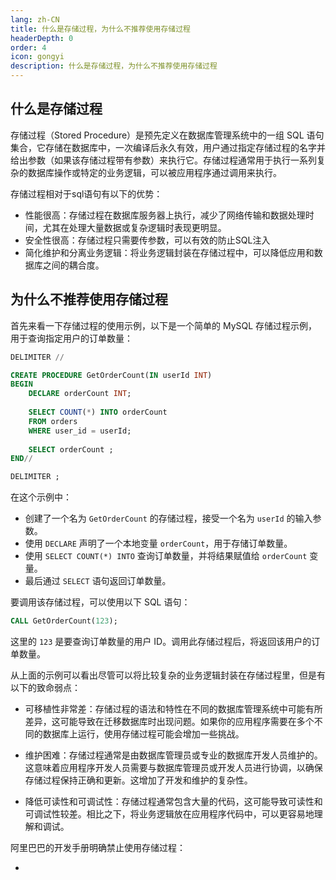 ```yaml
---
lang: zh-CN
title: 什么是存储过程，为什么不推荐使用存储过程
headerDepth: 0
order: 4
icon: gongyi
description: 什么是存储过程，为什么不推荐使用存储过程
---
```




## 什么是存储过程

存储过程（Stored Procedure）是预先定义在数据库管理系统中的一组 SQL 语句集合，它存储在数据库中，一次编译后永久有效，用户通过指定存储过程的名字并给出参数（如果该存储过程带有参数）来执行它。存储过程通常用于执行一系列复杂的数据库操作或特定的业务逻辑，可以被应用程序通过调用来执行。

存储过程相对于sql语句有以下的优势：

- 性能很高：存储过程在数据库服务器上执行，减少了网络传输和数据处理时间，尤其在处理大量数据或复杂逻辑时表现更明显。
- 安全性很高：存储过程只需要传参数，可以有效的防止SQL注入
- 简化维护和分离业务逻辑：将业务逻辑封装在存储过程中，可以降低应用和数据库之间的耦合度。

## 为什么不推荐使用存储过程

首先来看一下存储过程的使用示例，以下是一个简单的 MySQL 存储过程示例，用于查询指定用户的订单数量：

```sql
DELIMITER //

CREATE PROCEDURE GetOrderCount(IN userId INT)
BEGIN
    DECLARE orderCount INT;
    
    SELECT COUNT(*) INTO orderCount
    FROM orders
    WHERE user_id = userId;
    
    SELECT orderCount ;
END//

DELIMITER ;
```

在这个示例中：
- 创建了一个名为 `GetOrderCount` 的存储过程，接受一个名为 `userId` 的输入参数。
- 使用 `DECLARE` 声明了一个本地变量 `orderCount`，用于存储订单数量。
- 使用 `SELECT COUNT(*) INTO` 查询订单数量，并将结果赋值给 `orderCount` 变量。
- 最后通过 `SELECT` 语句返回订单数量。

要调用该存储过程，可以使用以下 SQL 语句：
```sql
CALL GetOrderCount(123);
```
这里的 `123` 是要查询订单数量的用户 ID。调用此存储过程后，将返回该用户的订单数量。



从上面的示例可以看出尽管可以将比较复杂的业务逻辑封装在存储过程里，但是有以下的致命弱点：

- 可移植性非常差：存储过程的语法和特性在不同的数据库管理系统中可能有所差异，这可能导致在迁移数据库时出现问题。如果你的应用程序需要在多个不同的数据库上运行，使用存储过程可能会增加一些挑战。

- 维护困难：存储过程通常是由数据库管理员或专业的数据库开发人员维护的。这意味着应用程序开发人员需要与数据库管理员或开发人员进行协调，以确保存储过程保持正确和更新。这增加了开发和维护的复杂性。

- 降低可读性和可调试性：存储过程通常包含大量的代码，这可能导致可读性和可调试性较差。相比之下，将业务逻辑放在应用程序代码中，可以更容易地理解和调试。

阿里巴巴的开发手册明确禁止使用存储过程：

- 